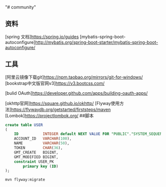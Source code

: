 "# community" 
## 资料
[spring 文档]https://spring.io/guides
[mybatis-spring-boot-autoconfigure]http://mybatis.org/spring-boot-starter/mybatis-spring-boot-autoconfigure/

## 工具
[阿里云镜像下载git]https://npm.taobao.org/mirrors/git-for-windows/
[bookstrap中文版官网v3]https://v3.bootcss.com/

[bulid OAuth]https://developer.github.com/apps/building-oauth-apps/

[okhttp官网]https://square.github.io/okhttp/
[Flyway使用方法]https://flywaydb.org/getstarted/firststeps/maven
[Lombok]https://projectlombok.org/
##脚本
```sql
create table USER
(
    ID           INTEGER default NEXT VALUE FOR "PUBLIC"."SYSTEM_SEQUENCE_8749B5BB_CCA8_4786_9A78_968148AD178F" auto_increment,
    ACCOUNT_ID   VARCHAR(100),
    NAME         VARCHAR(50),
    TOKEN        CHAR(36),
    GMT_CREATE   BIGINT,
    GMT_MODIFIED BIGINT,
    constraint USER_PK
        primary key (ID)
);
```
```bash
mvn flyway:migrate
```